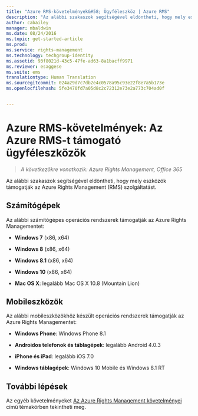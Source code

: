 ```yaml
---
title: "Azure RMS-követelmények&#58; Ügyféleszköz | Azure RMS"
description: "Az alábbi szakaszok segítségével eldöntheti, hogy mely eszközök támogatják az Azure Rights Management (RMS) szolgáltatást."
author: cabailey
manager: mbaldwin
ms.date: 08/24/2016
ms.topic: get-started-article
ms.prod: 
ms.service: rights-management
ms.technology: techgroup-identity
ms.assetid: 93f8021d-43c5-47fe-ad63-8a1bacff9971
ms.reviewer: esaggese
ms.suite: ems
translationtype: Human Translation
ms.sourcegitcommit: 024a29d7c7db2e4c0578a95c93e22f8e7a5b173e
ms.openlocfilehash: 5fe3470fd7a05d8c2c72312e73e2a773c704ad0f


---
```



# Azure RMS-követelmények: Az Azure RMS-t támogató ügyféleszközök

>*A következőkre vonatkozik: Azure Rights Management, Office 365*

Az alábbi szakaszok segítségével eldöntheti, hogy mely eszközök támogatják az Azure Rights Management (RMS) szolgáltatást.

## Számítógépek
Az alábbi számítógépes operációs rendszerek támogatják az Azure Rights Managementet:

-   **Windows 7** (x86, x64)

-   **Windows 8** (x86, x64)

-   **Windows 8.1** (x86, x64)

-   **Windows 10** (x86, x64)

-   **Mac OS X**: legalább Mac OS X 10.8 (Mountain Lion)

## Mobileszközök
Az alábbi mobileszközökhöz készült operációs rendszerek támogatják az Azure Rights Managementet:

-   **Windows Phone**: Windows Phone 8.1

-   **Androidos telefonok és táblagépek**: legalább Android 4.0.3

-   **iPhone és iPad**: legalább iOS 7.0

-   **Windows táblagépek**: Windows 10 Mobile és Windows 8.1 RT


## További lépések
Az egyéb követelményeket [Az Azure Rights Management követelményei](requirements-azure-rms.md) című témakörben tekintheti meg.




<!--HONumber=Aug16_HO4-->


